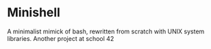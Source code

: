 # Minishell
A minimalist mimick of bash, rewritten from scratch with UNIX system libraries. Another project at school 42
